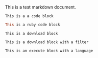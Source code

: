 This is a test markdown document.

```
This is a a code block
```

```ruby
This is a ruby code block
```

```download
This is a download block
```

```download|json
This is a download block with a filter
```

```execute|julia
This is an execute block with a language
```
